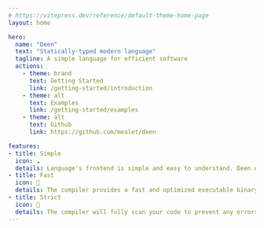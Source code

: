 ```yaml
---
# https://vitepress.dev/reference/default-theme-home-page
layout: home

hero:
  name: "Deen"
  text: "Statically-typed modern language"
  tagline: A simple language for efficient software
  actions:
    - theme: brand
      text: Getting Started
      link: /getting-started/introduction
    - theme: alt
      text: Examples
      link: /getting-started/examples
    - theme: alt
      text: Github
      link: https://github.com/mealet/deen

features:
- title: Simple
  icon: ☁️
  details: Language's frontend is simple and easy to understand. Deen originates from languages such as Rust, Zig and C
- title: Fast
  icon: 💪
  details: The compiler provides a fast and optimized executable binary from your source code.
- title: Strict
  icon: 👊
  details: The compiler will fully scan your code to prevent any errors and undefined behavior.
---
```


